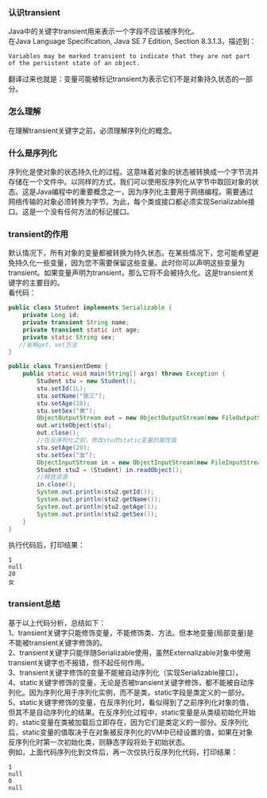 ### **认识transient**​
Java中的关键字transient用来表示一个字段不应该被序列化。  
在Java Language Specification, Java SE 7 Edition, Section 8.3.1.3，描述到：  

    Variables may be marked transient to indicate that they are not part of the persistent state of an object.
翻译过来也就是：变量可能被标记transient为表示它们不是对象持久状态的一部分。  
### **怎么理解**​   
在理解transient关键字之前，必须理解序列化的概念。    
### **什么是序列化**​  
序列化是使对象的状态持久化的过程。这意味着对象的状态被转换成一个字节流并存储在一个文件中。以同样的方式，我们可以使用反序列化从字节中取回对象的状态。这是Java编程中的重要概念之一，因为序列化主要用于网络编程。需要通过网络传输的对象必须转换为字节。为此，每个类或接口都必须实现Serializable接口。这是一个没有任何方法的标记接口。  
### **transient的作用**​  
默认情况下，所有对象的变量都被转换为持久状态。在某些情况下，您可能希望避免持久化一些变量，因为您不需要保留这些变量。此时你可以声明这些变量为transient。如果变量声明为transient，那么它将不会被持久化。这是transient关键字的主要目的。  
看代码：
```java
public class Student implements Serializable {
    private Long id;
    private transient String name;
    private transient static int age;
    private static String sex;
   //省略get、set方法
}
```
```java
public class TransientDemo {
    public static void main(String[] args) throws Exception {
        Student stu = new Student();
        stu.setId(1L);
        stu.setName("张三");
        stu.setAge(18);
        stu.setSex("男");
        ObjectOutputStream out = new ObjectOutputStream(new FileOutputStream("a.txt"));
        out.writeObject(stu);
        out.close();
        //在反序列化之前，修改stu的static变量的属性值
        stu.setAge(20);
        stu.setSex("女");
        ObjectInputStream in = new ObjectInputStream(new FileInputStream("a.txt"));
        Student stu2 = (Student) in.readObject();
        //释放资源
        in.close();
        System.out.println(stu2.getId());
        System.out.println(stu2.getName());
        System.out.println(stu2.getAge());
        System.out.println(stu2.getSex());
    }
}
```
执行代码后，打印结果：  
```
1
null
20
女
```
### **transient总结**​  
基于以上代码分析，总结如下：  
1、transient关键字只能修饰变量，不能修饰类、方法。但本地变量(局部变量)是不能被transient关键字修饰的。  
2、transient关键字只能伴随Serializable使用，虽然Externalizable对象中使用transient关键字也不报错，但不起任何作用。   
3、transient关键字修饰的变量不能被自动序列化（实现Serializable接口）。  
4、static关键字修饰的变量，无论是否被transient关键字修饰，都不能被自动序列化。因为序列化用于序列化实例，而不是类。static字段是类定义的一部分。  
5、static关键字修饰的变量，在反序列化时，看似得到了之前序列化对象的值，但其不是自动序列化的结果。在反序列化过程中，static变量是从类级初始化开始的，static变量在类被加载后立即存在，因为它们是类定义的一部分。反序列化后，static变量的值取决于在对象被反序列化的VM中已经设置的值，如果在对象反序列化时第一次初始化类，则静态字段将处于初始状态。  
例如，上面代码序列化到文件后，再一次仅执行反序列化代码，打印结果：  
```
1
null
0
null
```

